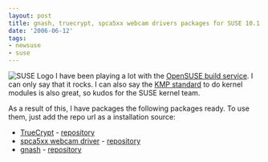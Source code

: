 ```yaml
---
layout: post
title: gnash, truecrypt, spca5xx webcam drivers packages for SUSE 10.1
date: '2006-06-12'
tags:
- newsuse
- suse
---
```


![SUSE Logo][9] I have been playing a lot with the [OpenSUSE build service][7]. I can only say that it rocks. I can also say the [KMP standard][8] to do kernel modules is also great, so kudos for the SUSE kernel team.

As a result of this, I have packages the following packages ready. To use them, just add the repo url as a installation source:

* [TrueCrypt][1] - [repository][4]  
* [spca5xx webcam driver][3] - [repository][3]  
* [gnash][5] - [repository][6]

[1]: http://www.truecrypt.org  
 [2]: http://mxhaard.free.fr/download.html  
 [3]: http://software.opensuse.org/download/drivers:/webcam/SUSE_Linux_10.1/  
 [4]: http://software.opensuse.org/download/security:/crypto/SUSE_Linux_10.1/  
 [5]: http://www.gnu.org/software/gnash/  
 [6]: http://software.opensuse.org/download/gnash/SUSE_Linux_10.1/  
 [7]: http://en.opensuse.org/Build_Service  
 [8]: http://www.suse.de/~agruen/KMPM/KernelModulePackagesManual-CODE10.pdf  
 [9]: http://duncan.mac-vicar.com/icon/32/suse.png

